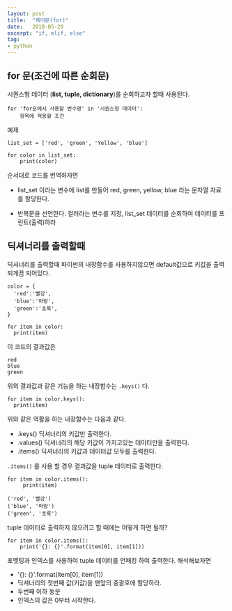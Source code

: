 ```yaml
---
layout: post
title:  "제어문(for)"
date:   2018-05-20
excerpt: "if, elif, else"
tag:
- python
---
```

## for 문(조건에 따른 순회문)

시퀀스형 데이터 (**list, tuple, dictionary**)를 순회하고자 할때 사용된다.

```
for 'for문에서 사용할 변수명' in '시퀀스형 데이터':
    항목에 적용할 조건
```

예제
```
list_set = ['red', 'green', 'Yellow', 'blue']

for color in list_set:
    print(color)
```
순서대로 코드를 번역하자면

* list_set 이라는 변수에 list를 만들어 red, green, yellow, blue 라는 문자열 자료를 할당한다.

* 반복문을 선언한다. 컬러라는 변수를 지정, list_set 데이터를 순회하여 데이터를 프린트(출력)하라

## 딕셔너리를 출력할때

딕셔너리를 출력할때 파이썬의 내장함수를 사용하지않으면 default값으로 키값을 출력되게끔 되어있다.
```
color = {
  'red':'빨강',
  'blue':'파랑',
  'green':'초록',
}

for item in color:
  print(item)
```
이 코드의 결과값은
```
red
blue
green
```
위의 결과값과 같은 기능을 하는 내장함수는 ```.keys()``` 다.
```
for item in color.keys():
  print(item)
```
위와 같은 역활을 하는 내장함수는 다음과 같다.

* .keys() 딕셔너리의 키값만 출력한다.
* .values() 딕셔너리의 해당 키값이 가지고있는 데이터만을 출력한다.
* .items() 딕셔너리의 키값과 데이터값 모두를 출력한다.

```.items()``` 를 사용 할 경우 결과값을 tuple 데이터로 출력한다.
```
for item in color.items():
     print(item)

('red', '빨강')
('blue', '파랑')
('green', '초록')
```

tuple 데이터로 출력하지 않으려고 할 때에는 어떻게 하면 될까?
```
for item in color.items():
    print('{}: {}'.format(item[0], item[1]))
```
포멧팅과 인덱스를 사용하여 tuple 데이터를 언패킹 하여 출력한다.
해석해보자면
* '{}: {}'.format(item[0], item[1])
* 딕셔너리의 첫번째 값(키값)을 맨앞의 중괄호에 할당하라.
* 두번째 이하 동문
* 인덱스의 값은 0부터 시작한다.
